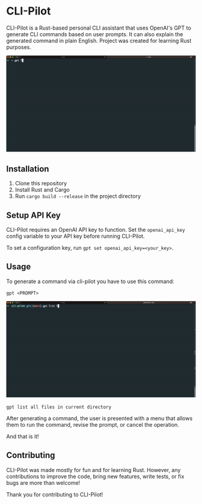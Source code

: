 # CLI-Pilot
CLI-Pilot is a Rust-based personal CLI assistant that uses OpenAI's GPT to generate CLI commands based on user prompts. It can also explain the generated command in plain English. Project was created for learning Rust purposes.

<p align="center">
  <img src="https://raw.githubusercontent.com/Kukiezi/cli-pilot/main/assets/weather.gif" alt="animated" />
</p>

## Installation

1. Clone this repository
2. Install Rust and Cargo
3. Run `cargo build --release` in the project directory

## Setup API Key

CLI-Pilot requires an OpenAI API key to function. Set the `openai_api_key` config variable to your API key before running CLI-Pilot.

To set a configuration key, run `gpt set openai_api_key=<your_key>`.

## Usage

To generate a command via cli-pilot you have to use this command:
```
gpt <PROMPT>
```

<p align="start">
  <img src="https://raw.githubusercontent.com/Kukiezi/cli-pilot/main/assets/listfiles.gif" alt="animated" />
</p>

```
gpt list all files in current directory
```

After generating a command, the user is presented with a menu that allows them to run the command, revise the prompt, or cancel the operation.

And that is it!

## Contributing

CLI-Pilot was made mostly for fun and for learning Rust. However, any contributions to improve the code, bring new features, write tests, or fix bugs are more than welcome! 

Thank you for contributing to CLI-Pilot!
